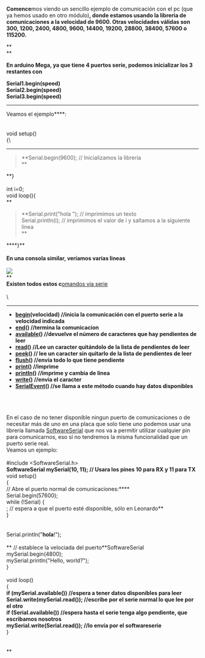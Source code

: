 **Comence**mos viendo un sencillo ejemplo de comunicación con el pc (que
ya hemos usado en otro módulo)**, donde estamos usando la libreria de
comunicaciones a la velocidad de 9600. Otras velocidades válidas son
300, 1200, 2400, 4800, 9600, 14400, 19200, 28800, 38400, 57600 o
115200.**

**\
**

**En arduino Mega, ya que tiene 4 puertos seríe, podemos inicializar los
3 restantes con**

**Serial1.begin(speed) \
Serial2.begin(speed) \
Serial3.begin(speed)**

****

Veamos el ejemplo****:\
\
\
void setup()\
{\
****

> **Serial.begin(9600); // Inicializamos la librería\
> **

**}\
\
int i=0;\
void loop(){\
**

> **Serial.print("hola "); // imprimimos un texto \
> Serial.println(i); // imprimimos el valor de i y saltamos a la
> siguiente línea\
> **

****}**\
\
**En una consola similar, veríamos varias lineas**\
\
![](https://lh4.googleusercontent.com/GU6cRbHqDlCXrSthsI7J8U9SY6qv2XCjAWzIOx3-XkLRi-WNndrGnRJJ3NZULQbkNSprVAmNnOqCjIejagPMJ1CcJDmGMQVGYdKOBYodBhquT1QmOVQ)\
**\
****Existen todos estos c****[omandos via
serie](http://arduino.cc/en/Tutorial/SwitchCase2)\
\
\
****

-   **[begin](http://arduino.cc/en/Serial/Begin)(velocidad) //inicia la
    comunicación con el puerto serie a la velocidad indicada**
-   **[end](http://arduino.cc/en/Serial/End)() //termina la
    comunicacion**
-   **[available](http://arduino.cc/en/Serial/Available)() //devuelve el
    número de caracteres que hay pendientes de leer**
-   **[read](http://arduino.cc/en/Serial/Read)() //Lee un caracter
    quitándolo de la lista de pendientes de leer**
-   **[peek](http://arduino.cc/en/Serial/Peek)() // lee un caracter sin
    quitarlo de la lista de pendientes de leer**
-   **[flush](http://arduino.cc/en/Serial/Flush)() //envia todo lo que
    tiene pendiente**
-   **[print](http://arduino.cc/en/Serial/Print)() //imprime**
-   **[println](http://arduino.cc/en/Serial/Println)() //imprime y
    cambia de linea**
-   **[write](http://arduino.cc/en/Serial/Write)() //envia el caracter**
-   **[SerialEvent](http://arduino.cc/en/Reference/SerialEvent)() //se
    llama a este método cuando hay datos disponibles**

\
\
 \
En el caso de no tener disponible ningun puerto de comunicaciones o de
necesitar más de uno en una placa que solo tiene uno podemos usar una
librería llamada
[SoftwareSerial](http://arduino.cc/hu/Reference/SoftwareSerial) que nos
va a permitir utilizar cualquier pin para comunicarnos, eso sí no
tendremos la misma funcionalidad que un puerto serie real. \
Veamos un ejemplo:\
\
\#include \<SoftwareSerial.h\>\
**SoftwareSerial mySerial(10, 11); // Usara los pines 10 para RX y 11
para TX**\
void setup() \
{\
 // Abre el puerto normal de comunicaciones:****\
 Serial.begin(57600);\
 while (!Serial) {\
 ; // espera a que el puerto esté disponible, sólo en Leonardo**\
 }\
\
\
 Serial.println("**hola**!");\
\
** // establece la velociada del puerto**SoftwareSerial\
 mySerial.begin(4800);\
 mySerial.println("Hello, world?");\
}\
\
void loop() \
{\
**if (mySerial.available()) //****espera a tener datos disponibles para
leer****\
 Serial.write(mySerial.read()); //escribe por el serie normal lo que lee
por el otro\
 if (Serial.available()) //espera hasta el serie tenga algo pendiente,
que escribamos nosotros\
 mySerial.write(Serial.read()); //lo envía por el softwareserie**\
}\
\
\
**
